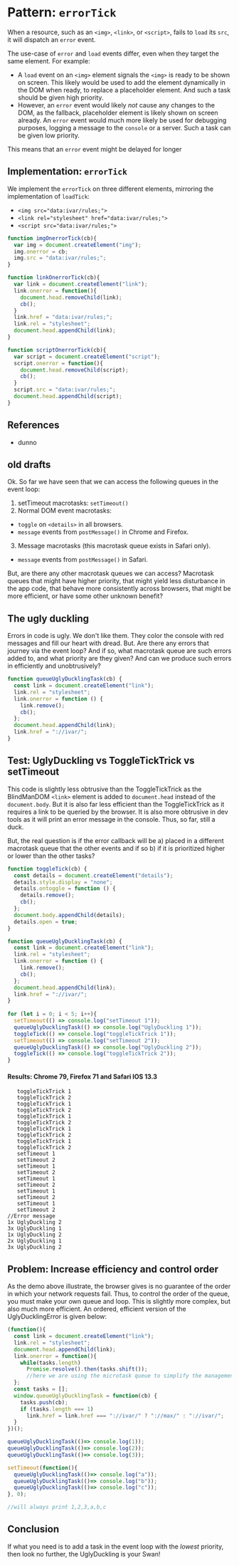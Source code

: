 # Pattern: `errorTick`

When a resource, such as an `<img>`, `<link>`, or `<script>`, fails to `load` its `src`, it will dispatch an `error` event. 

The use-case of `error` and `load` events differ, even when they target the same element. For example:
 * A `load` event on an `<img>` element signals the `<img>` is ready to be shown on screen. This likely would be used to add the element dynamically in the DOM when ready, to replace a placeholder element. And such a task should be given high priority.
 * However, an `error` event would likely *not* cause any changes to the DOM, as the fallback, placeholder element is likely shown on screen already. An `error` event would much more likely be used for debugging purposes, logging a message to the `console` or a server. Such a task can be given low priority.

This means that an `error` event might be delayed for longer

## Implementation: `errorTick`  

We implement the `errorTick` on three different elements, mirroring the implementation of `loadTick`:
 * `<img src="data:ivar/rules;">`
 * `<link rel="stylesheet" href="data:ivar/rules;">`
 * `<script src="data:ivar/rules;">`

```javascript
function imgOnerrorTick(cb){
  var img = document.createElement("img");
  img.onerror = cb;
  img.src = "data:ivar/rules;";
}

function linkOnerrorTick(cb){
  var link = document.createElement("link");
  link.onerror = function(){
    document.head.removeChild(link);
    cb();
  }
  link.href = "data:ivar/rules;";
  link.rel = "stylesheet";
  document.head.appendChild(link);
}

function scriptOnerrorTick(cb){
  var script = document.createElement("script");
  script.onerror = function(){
    document.head.removeChild(script);
    cb();
  }
  script.src = "data:ivar/rules;";
  document.head.appendChild(script);
}
```

## References

  * dunno
  

## old drafts
  
Ok. So far we have seen that we can access the following queues in the event loop:
1. setTimeout macrotasks: `setTimeout()`
2. Normal DOM event macrotasks: 
  * `toggle` on `<details>` in all browsers.
  * `message` events from `postMessage()` in Chrome and Firefox.
3. Message macrotasks (this macrotask queue exists in Safari only).
  * `message` events from `postMessage()` in Safari.

But, are there any other macrotask queues we can access? Macrotask queues that might have higher priority, that might yield less disturbance in the app code, that behave more consistently across browsers, that might be more efficient, or have some other unknown benefit?

## The ugly duckling

Errors in code is ugly. We don't like them. They color the console with red messages and fill our heart with dread. But. Are there any errors that journey via the event loop? And if so, what macrotask queue are such errors added to, and what priority are they given? And can we produce such errors in efficiently and unobtrusively? 

```javascript
function queueUglyDucklingTask(cb) {
  const link = document.createElement("link");
  link.rel = "stylesheet";
  link.onerror = function () {
    link.remove();
    cb();
  };
  document.head.appendChild(link);
  link.href = "://ivar/";
}
```

## Test: UglyDuckling vs ToggleTickTrick vs setTimeout

This code is slightly less obtrusive than the ToggleTickTrick as the BlindManDOM `<link>` element is added to `document.head` instead of the `document.body`. But it is also far less efficient than the ToggleTickTrick as it requires a link to be queried by the browser. It is also more obtrusive in dev tools as it will print an error message in the console. Thus, so far, still a duck.
    
But, the real question is if the error callback will be a) placed in a different macrotask queue that the other events and if so b) if it is prioritized higher or lower than the other tasks?

```javascript 
function toggleTick(cb) {
  const details = document.createElement("details");
  details.style.display = "none";
  details.ontoggle = function () {
    details.remove();
    cb();
  };
  document.body.appendChild(details);
  details.open = true;
}

function queueUglyDucklingTask(cb) {
  const link = document.createElement("link");
  link.rel = "stylesheet";
  link.onerror = function () {
    link.remove();
    cb();
  };
  document.head.appendChild(link);
  link.href = "://ivar/";
}
    
for (let i = 0; i < 5; i++){ 
  setTimeout(() => console.log("setTimeout 1"));
  queueUglyDucklingTask(() => console.log("UglyDuckling 1"));
  toggleTick(() => console.log("toggleTickTrick 1"));
  setTimeout(() => console.log("setTimeout 2"));
  queueUglyDucklingTask(() => console.log("UglyDuckling 2"));
  toggleTick(() => console.log("toggleTickTrick 2"));
}
```  

#### Results: Chrome 79, Firefox 71 and Safari IOS 13.3

```
   toggleTickTrick 1
   toggleTickTrick 2
   toggleTickTrick 1
   toggleTickTrick 2
   toggleTickTrick 1
   toggleTickTrick 2
   toggleTickTrick 1
   toggleTickTrick 2
   toggleTickTrick 1
   toggleTickTrick 2
   setTimeout 1
   setTimeout 2
   setTimeout 1
   setTimeout 2
   setTimeout 1
   setTimeout 2
   setTimeout 1
   setTimeout 2
   setTimeout 1
   setTimeout 2
//Error message
1x UglyDuckling 2
3x UglyDuckling 1
1x UglyDuckling 2
2x UglyDuckling 1
3x UglyDuckling 2
``` 

## Problem: Increase efficiency and control order

As the demo above illustrate, the browser gives is no guarantee of the order in which your network requests fail. Thus, to control the order of the queue, you must make your own queue and loop. This is slightly more complex, but also much more efficient. An ordered, efficient version of the UglyDucklingError is given below:

```javascript
(function(){
  const link = document.createElement("link");
  link.rel = "stylesheet";
  document.head.appendChild(link);
  link.onerror = function(){
    while(tasks.length)
      Promise.resolve().then(tasks.shift());  
      //here we are using the microtask queue to simplify the management of Errors in different tasks 
  };
  const tasks = [];
  window.queueUglyDucklingTask = function(cb) {
    tasks.push(cb);
    if (tasks.length === 1)
      link.href = link.href === "://ivar/" ? "://max/" : "://ivar/";
  }
})();                                      

queueUglyDucklingTask(()=> console.log(1));
queueUglyDucklingTask(()=> console.log(2));
queueUglyDucklingTask(()=> console.log(3));

setTimeout(function(){
  queueUglyDucklingTask(()=> console.log("a"));
  queueUglyDucklingTask(()=> console.log("b"));
  queueUglyDucklingTask(()=> console.log("c"));
}, 0);

//will always print 1,2,3,a,b,c
```  

## Conclusion

If what you need is to add a task in the event loop with the *lowest* priority, then look no further, the UglyDuckling is your Swan! 

